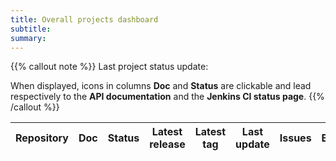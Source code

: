 ```yaml
---
title: Overall projects dashboard
subtitle: 
summary: 
---
```


{{% callout note %}}
Last project status update: **<span id="projects-dashboard-datetime"></span>**

When displayed, icons in columns **Doc** and **Status** are clickable and lead respectively to the **API documentation** and the **Jenkins CI status page**.
{{% /callout %}}

<table id="projects-dashboard-table" class="table table-striped" data-sort-name="updated" data-sort-order="desc">
    <thead>
    <tr>
        <th scope="col">Repository</th>
        <th scope="col">Doc</th>
        <th scope="col">Status</th>
        <th scope="col">Latest release</th>
        <th scope="col">Latest tag</th>
        <th scope="col" data-field="updated">Last update</th>
        <th scope="col">Issues</th>
        <th scope="col">Branches</th>
        <th scope="col">Pull requests</th>
        <th scope="col">Forks</th>
        <th scope="col">Stars</th>
        <th scope="col">Created</th>
    </tr>
    </thead>
    <tbody id="projects-dashboard-content">
    </tbody>
</table>
<script type="text/javascript">
document.body.onload = function() {
    loadProjectsDashboard();
};
</script>